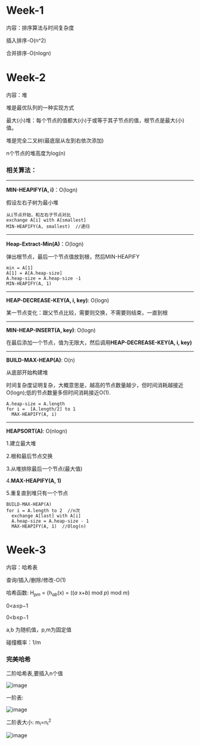 # Week-1
内容：排序算法与时间复杂度

插入排序-O(n^2)

合并排序-O(nlogn)

# Week-2
内容：堆

堆是最优队列的一种实现方式

最大(小)堆：每个节点的值都大(小)于或等于其子节点的值，根节点是最大(小)值。

堆是完全二叉树(最底层从左到右依次添加)

n个节点的堆高度为log(n)

### 相关算法：
---
**MIN-HEAPIFY(A, i)**：O(logn)

假设左右子树为最小堆

```
从i节点开始，和左右子节点对比
exchange A[i] with A[smallest]
MIN-HEAPIFY(A, smallest)  //递归
```
---

**Heap-Extract-Min(A)**：O(logn)

弹出根节点，最后一个节点值放到根，然后MIN-HEAPIFY

```
min = A[1]
A[1] = A[A.heap-size]
A.heap-size = A.heap-size -1
MIN-HEAPIFY(A, 1)
```
---
**HEAP-DECREASE-KEY(A, i, key)**: O(logn)

某一节点变化：跟父节点比较，需要则交换，不需要则结束，一直到根

---
**MIN-HEAP-INSERT(A, key)**: O(logn)

在最后添加一个节点，值为无限大，然后调用**HEAP-DECREASE-KEY(A, i, key)**

---
**BUILD-MAX-HEAP(A)**: O(n)

从底部开始构建堆

时间复杂度证明复杂，大概意思是，越高的节点数量越少，但时间消耗越接近O(logn);低的节点数量多但时间消耗接近O(1).

```
A.heap-size = A.length
for i =  [A.length/2] to 1     
  MAX-HEAPIFY(A, i)
```

---
**HEAPSORT(A)**: O(nlogn)

1.建立最大堆

2.根和最后节点交换

3.从堆排除最后一个节点(最大值)

4.**MAX-HEAPIFY(A, 1)**

5.重复直到堆只有一个节点

```
BUILD-MAX-HEAP(A)
for i = A.length to 2  //n次
  exchange A[last] with A[i]
  A.heap-size = A.heap-size - 1
  MAX-HEAPIFY(A, 1)  //Olog(n)
```

# Week-3
内容：哈希表

查询/插入/删除/修改-O(1)

哈希函数: H<sub>_pm_</sub> = {h<sub>_ab_</sub>(x) = ((_a_ x+_b_) mod _p_) mod _m_}

0<a≤p−1

0<b≤p−1

a,b 为随机值，p,m为固定值

碰撞概率：1/m

### 完美哈希

二阶哈希表,要插入n个值

![image](https://github.com/user-attachments/assets/2975a0b0-2181-4c8a-9138-a7cd4c4f4c80)

一阶表:

![image](https://github.com/user-attachments/assets/6a5c1c87-b925-46ee-85d0-a61ba4fbdc21)

二阶表大小: m<sub>i</sub>=n<sub>i</sub><sup>2</sup>

![image](https://github.com/user-attachments/assets/ef1786f7-7923-4712-92a8-dbf4e12f8cda)





